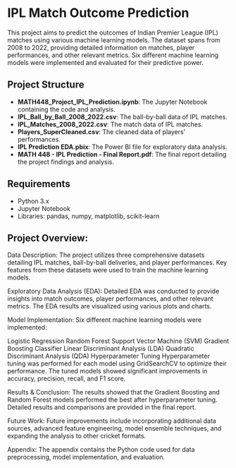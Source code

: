# IPL Match Outcome Prediction

This project aims to predict the outcomes of Indian Premier League (IPL) matches using various machine learning models. The dataset spans from 2008 to 2022, providing detailed information on matches, player performances, and other relevant metrics. Six different machine learning models were implemented and evaluated for their predictive power.

## Project Structure

- **MATH448_Project_IPL_Prediction.ipynb**: The Jupyter Notebook containing the code and analysis.
- **IPL_Ball_by_Ball_2008_2022.csv**: The ball-by-ball data of IPL matches.
- **IPL_Matches_2008_2022.csv**: The match data of IPL matches.
- **Players_SuperCleaned.csv**: The cleaned data of players' performances.
- **IPL Prediction EDA.pbix**: The Power BI file for exploratory data analysis.
- **MATH 448 - IPL Prediction - Final Report.pdf**: The final report detailing the project findings and analysis.

## Requirements

- Python 3.x
- Jupyter Notebook
- Libraries: pandas, numpy, matplotlib, scikit-learn

Project Overview:
-----------------
Data Description:
The project utilizes three comprehensive datasets detailing IPL matches, ball-by-ball deliveries, and player performances. Key features from these datasets were used to train the machine learning models.

Exploratory Data Analysis (EDA):
Detailed EDA was conducted to provide insights into match outcomes, player performances, and other relevant metrics. The EDA results are visualized using various plots and charts.

Model Implementation:
Six different machine learning models were implemented:

Logistic Regression
Random Forest
Support Vector Machine (SVM)
Gradient Boosting Classifier
Linear Discriminant Analysis (LDA)
Quadratic Discriminant Analysis (QDA)
Hyperparameter Tuning
Hyperparameter tuning was performed for each model using GridSearchCV to optimize their performance. The tuned models showed significant improvements in accuracy, precision, recall, and F1 score.

Results & Conclusion:
The results showed that the Gradient Boosting and Random Forest models performed the best after hyperparameter tuning. Detailed results and comparisons are provided in the final report.

Future Work:
Future improvements include incorporating additional data sources, advanced feature engineering, model ensemble techniques, and expanding the analysis to other cricket formats.

Appendix:
The appendix contains the Python code used for data preprocessing, model implementation, and evaluation.

